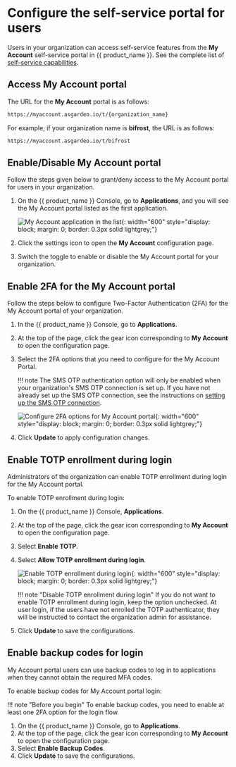 # Configure the self-service portal for users

Users in your organization can access self-service features from the **My Account** self-service portal in {{ product_name }}. See the complete list of [self-service capabilities]({{base_path}}/guides/user-self-service/).

## Access My Account portal

The URL for the **My Account** portal is as follows:

```bash
https://myaccount.asgardeo.io/t/{organization_name}
```

For example, if your organization name is **bifrost**, the URL is as follows:

```bash  
https://myaccount.asgardeo.io/t/bifrost
```

## Enable/Disable My Account portal

Follow the steps given below to grant/deny access to the My Account portal for users in your organization.

1. On the {{ product_name }} Console, go to **Applications**, and you will see the My Account portal listed as the first application.

    ![My Account application in the list]({{base_path}}/assets/img/guides/organization/self-service/myaccount/application-list.png){: width="600" style="display: block; margin: 0; border: 0.3px solid lightgrey;"}

2. Click the settings icon to open the **My Account** configuration page.
3. Switch the toggle to enable or disable the My Account portal for your organization.

## Enable 2FA for the My Account portal

Follow the steps below to configure Two-Factor Authentication (2FA) for the My Account portal of your organization.

1. In the {{ product_name }} Console, go to **Applications**.
2. At the top of the page, click the gear icon corresponding to **My Account** to open the configuration page.
3. Select the 2FA options that you need to configure for the My Account Portal.

    !!! note
        The SMS OTP authentication option will only be enabled when your organization's SMS OTP connection is set up. If you have not already set up the SMS OTP connection, see the instructions on [setting up the SMS OTP connection]({{base_path}}/guides/authentication/mfa/add-smsotp-login/#set-up-sms-otp).

    ![Configure 2FA options for My Account portal]({{base_path}}/assets/img/guides/organization/self-service/myaccount/configure-2fa-for-myaccount.png){: width="600" style="display: block; margin: 0; border: 0.3px solid lightgrey;"}

4. Click **Update** to apply configuration changes.

## Enable TOTP enrollment during login
Administrators of the organization can enable TOTP enrollment during login for the My Account portal.

To enable TOTP enrollment during login:

1. On the {{ product_name }} Console, **Applications**.
2. At the top of the page, click the gear icon corresponding to **My Account** to open the configuration page.
3. Select **Enable TOTP**.
4. Select **Allow TOTP enrollment during login**.

    ![Enable TOTP enrollment during login]({{base_path}}/assets/img/guides/organization/self-service/myaccount/enable-totp-enrollment-during-login.png){: width="600" style="display: block; margin: 0; border: 0.3px solid lightgrey;"}

    !!! note "Disable TOTP enrollment during login"
        If you do not want to enable TOTP enrollment during login, keep the option unchecked. At user login, if the users have not enrolled the TOTP authenticator, they will be instructed to contact the organization admin for assistance.

5. Click **Update** to save the configurations.

## Enable backup codes for login
My Account portal users can use backup codes to log in to applications when they cannot obtain the required MFA codes.

To enable backup codes for My Account portal login:

!!! note "Before you begin"
    To enable backup codes, you need to enable at least one 2FA option for the login flow.

1. On the {{ product_name }} Console, go to **Applications**.
2. At the top of the page, click the gear icon corresponding to **My Account** to open the configuration page.
3. Select **Enable Backup Codes**.
4. Click **Update** to save the configurations.